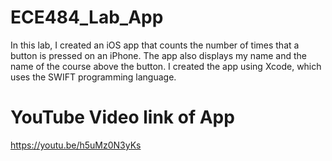# ECE484_Lab_App
In this lab, I created an iOS app that counts the number of times that a button is pressed on an iPhone. The app also displays my name and the name of the course above the button. I created the app using Xcode, which uses the SWIFT programming language.

# YouTube Video link of App
https://youtu.be/h5uMz0N3yKs

